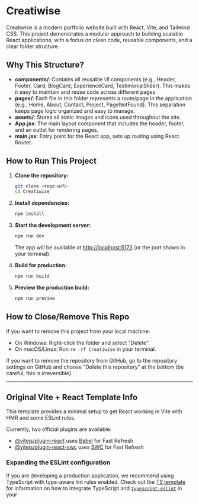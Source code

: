 # Creatiwise

Creatiwise is a modern portfolio website built with React, Vite, and Tailwind CSS. This project demonstrates a modular approach to building scalable React applications, with a focus on clean code, reusable components, and a clear folder structure.

## Why This Structure?

- **components/**: Contains all reusable UI components (e.g., Header, Footer, Card, BlogCard, ExperienceCard, TestimonialSlider). This makes it easy to maintain and reuse code across different pages.
- **pages/**: Each file in this folder represents a route/page in the application (e.g., Home, About, Contact, Project, PageNotFound). This separation keeps page logic organized and easy to manage.
- **assets/**: Stores all static images and icons used throughout the site.
- **App.jsx**: The main layout component that includes the header, footer, and an outlet for rendering pages.
- **main.jsx**: Entry point for the React app, sets up routing using React Router.

## How to Run This Project

1. **Clone the repository:**
   ```sh
   git clone <repo-url>
   cd Creatiwise
   ```

2. **Install dependencies:**
   ```sh
   npm install
   ```

3. **Start the development server:**
   ```sh
   npm run dev
   ```
   The app will be available at [http://localhost:5173](http://localhost:5173) (or the port shown in your terminal).

4. **Build for production:**
   ```sh
   npm run build
   ```

5. **Preview the production build:**
   ```sh
   npm run preview
   ```

## How to Close/Remove This Repo

If you want to remove this project from your local machine:

- On Windows: Right-click the folder and select "Delete".
- On macOS/Linux: Run `rm -rf Creatiwise` in your terminal.

If you want to remove the repository from GitHub, go to the repository settings on GitHub and choose "Delete this repository" at the bottom (be careful, this is irreversible).

---

## Original Vite + React Template Info

This template provides a minimal setup to get React working in Vite with HMR and some ESLint rules.

Currently, two official plugins are available:

- [@vitejs/plugin-react](https://github.com/vitejs/vite-plugin-react/blob/main/packages/plugin-react) uses [Babel](https://babeljs.io/) for Fast Refresh
- [@vitejs/plugin-react-swc](https://github.com/vitejs/vite-plugin-react/blob/main/packages/plugin-react-swc) uses [SWC](https://swc.rs/) for Fast Refresh

### Expanding the ESLint configuration

If you are developing a production application, we recommend using TypeScript with type-aware lint rules enabled. Check out the [TS template](https://github.com/vitejs/vite/tree/main/packages/create-vite/template-react-ts) for information on how to integrate TypeScript and [`typescript-eslint`](https://typescript-eslint.io) in your

